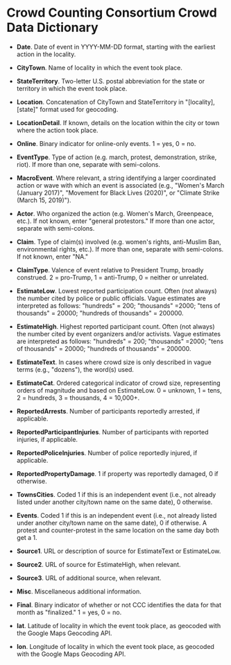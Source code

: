 # Crowd Counting Consortium Crowd Data Dictionary #



- **Date**. Date of event in YYYY-MM-DD format, starting with the earliest action in the locality.

- **CityTown**. Name of locality in which the event took place.

- **StateTerritory**. Two-letter U.S. postal abbreviation for the state or territory in which the event took place.

- **Location**. Concatenation of CityTown and StateTerritory in "[locality], [state]" format used for geocoding.

- **LocationDetail**. If known, details on the location within the city or town where the action took place.

- **Online**. Binary indicator for online-only events. 1 = yes, 0 = no.

- **EventType**. Type of action (e.g. march, protest, demonstration, strike, riot). If more than one, separate with semi-colons.

- **MacroEvent**. Where relevant, a string identifying a larger coordinated action or wave with which an event is associated (e.g., "Women's March (January 2017)", "Movement for Black Lives (2020)", or "Climate Strike (March 15, 2019)").

- **Actor**. Who organized the action (e.g. Women's March, Greenpeace, etc.). If not known, enter "general protestors." If more than one actor, separate with semi-colons.

- **Claim**. Type of claim(s) involved (e.g. women's rights, anti-Muslim Ban, environmental rights, etc.). If more than one, separate with semi-colons. If not known, enter "NA."

- **ClaimType**. Valence of event relative to President Trump, broadly construed. 2 = pro-Trump, 1 = anti-Trump, 0 = neither or unrelated.

- **EstimateLow**. Lowest reported participation count. Often (not always) the number cited by police or public officials. Vague estimates are interpreted as follows: "hundreds" = 200; "thousands" =2000; "tens of thousands" = 20000; "hundreds of thousands" = 200000.

- **EstimateHigh**. Highest reported participant count. Often (not always) the number cited by event organizers and/or activists. Vague estimates are interpreted as follows: "hundreds" = 200; "thousands" =2000; "tens of thousands" = 20000; "hundreds of thousands" = 200000.

- **EstimateText**. In cases where crowd size is only described in vague terms (e.g., "dozens"), the word(s) used.

- **EstimateCat**. Ordered categorical indicator of crowd size, representing orders of magnitude and based on EstimateLow. 0 = unknown, 1 = tens, 2 = hundreds, 3 = thousands, 4 = 10,000+.

- **ReportedArrests**. Number of participants reportedly arrested, if applicable.

- **ReportedParticipantInjuries**. Number of participants with reported injuries, if applicable.

- **ReportedPoliceInjuries**. Number of police reportedly injured, if applicable.

- **ReportedPropertyDamage**. 1 if property was reportedly damaged, 0 if otherwise.

- **TownsCities**. Coded 1 if this is an independent event (i.e., not already listed under another city/town name on the same date), 0 otherwise.

- **Events**. Coded 1 if this is an independent event (i.e., not already listed under another city/town name on the same date), 0 if otherwise. A protest and counter-protest in the same location on the same day both get a 1.

- **Source1**. URL or description of source for EstimateText or EstimateLow.

- **Source2**. URL of source for EstimateHigh, when relevant.

- **Source3**. URL of additional source, when relevant.

- **Misc**. Miscellaneous additional information.

- **Final**. Binary indicator of whether or not CCC identifies the data for that month as "finalized." 1 = yes, 0 = no.

- **lat**. Latitude of locality in which the event took place, as geocoded with the Google Maps Geocoding API.

- **lon**. Longitude of locality in which the event took place, as geocoded with the Google Maps Geocoding API.
